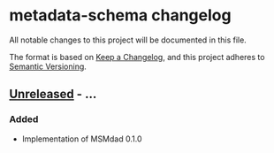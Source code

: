 # metadata-schema changelog

All notable changes to this project will be documented in this file.

The format is based on [Keep a Changelog](https://keepachangelog.com/en/1.0.0/),
and this project adheres to [Semantic Versioning](https://semver.org/spec/v2.0.0.html).

## [Unreleased] - ...

### Added
- Implementation of MSMdad 0.1.0


[Unreleased]: https://github.com/imi-bigpicture/metadata-schema
